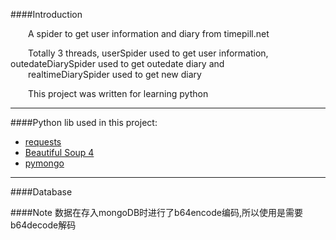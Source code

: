 ####Introduction

&emsp;&emsp;A spider to get user information and diary from timepill.net<br>

&emsp;&emsp;Totally 3 threads, userSpider used to get user information, outedateDiarySpider used to get outedate diary and<br> 
&emsp;&emsp;realtimeDiarySpider used to get new diary <br>

&emsp;&emsp;This project was written for learning python

***

####Python lib used in this project:

* [requests](http://requests-docs-cn.readthedocs.org/zh_CN/latest/index.html)
* [Beautiful Soup 4](http://www.crummy.com/software/BeautifulSoup/bs4/doc/index.zh.html)
* [pymongo](http://api.mongodb.org/python/current/)

***

####Database



####Note
数据在存入mongoDB时进行了b64encode编码,所以使用是需要b64decode解码
